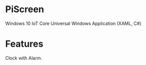 # PiScreen
Windows 10 IoT Core Universal Windows Application (XAML, C#)

# Features
Clock with Alarm.
